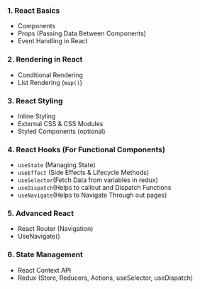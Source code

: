 ### **1. React Basics**
- Components
- Props (Passing Data Between Components)
- Event Handling in React

### **2. Rendering in React**
- Conditional Rendering
- List Rendering (`map()`)

### **3. React Styling**
- Inline Styling
- External CSS & CSS Modules
- Styled Components (optional)

### **4. React Hooks (For Functional Components)**
- `useState` (Managing State)
- `useEffect` (Side Effects & Lifecycle Methods)
- `useSelector`(Fetch Data from variables in redux)
- `useDispatch`(Helps to callout and Dispatch Functions
- `useNavigate`(Helps to Navigate Through out pages)

### **5. Advanced React**
- React Router (Navigation)
- UseNavigate()

### **6. State Management**
- React Context API
- Redux (Store, Reducers, Actions, useSelector, useDispatch)
